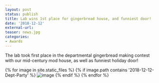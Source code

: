 ```yaml
---
layout: post
status: publish
title: Lab wins 1st place for gingerbread house, and funniest door!
date: '2018-12-12'
external-url:
teaser: news.jpg
categories:
- Awards
---
```


The lab took first place in the departmental gingerbread making contest with our mid-century mod house, as well as funniest holiday door!

<div>
{% for image in site.static_files %}
    {% if image.path contains '2018-12-12-Dept-Party' %}
        <img src="{{ site.baseurl }}{{ image.path }}" alt="image" />
    {% endif %}
{% endfor %}
</div>
